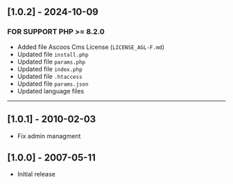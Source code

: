 ## [1.0.2] - 2024-10-09

### FOR SUPPORT PHP >= 8.2.0

- Added file Ascoos Cms License (`LICENSE_AGL-F.md`)
- Updated file `install.php`
- Updated file `params.php`
- Updated file `index.php`
- Updated file `.htaccess`
- Updated file `params.json`
- Updated language files

***

## [1.0.1] - 2010-02-03

- Fix admin managment

## [1.0.0] - 2007-05-11

- Initial release